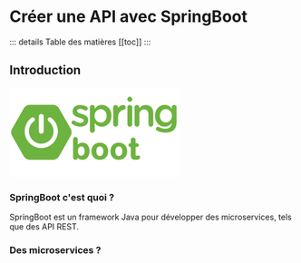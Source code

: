 # Créer une API avec SpringBoot

::: details Table des matières
[[toc]]
:::

## Introduction
![](./assets_firstproject-springboot/spring-boot-logo.png)

### SpringBoot c'est quoi ?
SpringBoot est un framework Java pour développer des microservices, tels que des API REST.

### Des microservices ?
